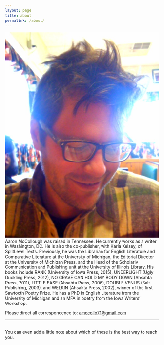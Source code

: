 ```yaml
---
layout: page
title: about
permalink: /about/
---
```


<img class="col one right" src="/img/prof_pic.jpg">

<br/>
Aaron McCollough was raised in Tennessee. He currently works as a writer in Washington, DC. He is also the co-publisher, with Karla Kelsey, of SplitLevel Texts. Previously, he was the Librarian for English Literature and Comparative Literature at the University of Michigan, the Editorial Director at the University of Michigan Press, and the Head of the Scholarly Communication and Publishing unit at the University of Illinois Library. His books include RANK (University of Iowa Press, 2015), UNDERLIGHT (Ugly Duckling Press, 2012), NO GRAVE CAN HOLD MY BODY DOWN (Ahsahta Press, 2011), LITTLE EASE (Ahsahta Press, 2006), DOUBLE VENUS (Salt Publishing, 2003), and WELKIN (Ahsahta Press, 2002), winner of the first Sawtooth Poetry Prize. He has a PhD in English Literature from the University of Michigan and an MFA in poetry from the Iowa Writers’ Workshop.

 

Please direct all correspondence to: amccollo71@gmail.com
<br/>
<hr/>
<br/>
<span class="contacticon center">
	<a href="mailto:you@example.com"><i class="fa fa-envelope-square"></i></a>
	<a href="https://github.com" target="_blank"><i class="fa fa-github-square"></i></a>
	<a href="https://www.linkedin.com" target="_blank"><i class="fa fa-linkedin-square"></i></a>
	<a href="http://tumblr.com" target="_blank"><i class="fa fa-tumblr-square"></i></a>
	<a href="https://twitter.com" target="_blank"><i class="fa fa-twitter-square"></i></a>
</span>

<div class="col three caption">
	You can even add a little note about which of these is the best way to reach you.
</div>

